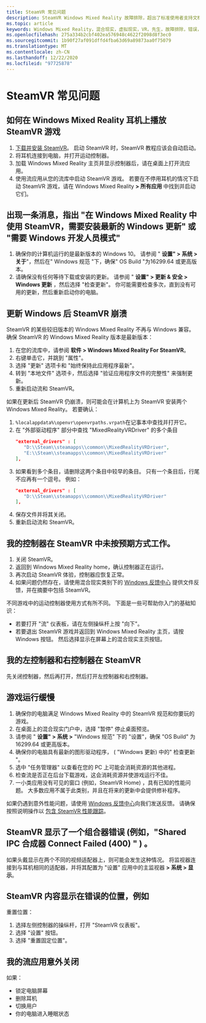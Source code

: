 ```yaml
---
title: SteamVR 常见问题
description: SteamVR Windows Mixed Reality 故障排除，超出了标准使用者支持文档的范围。
ms.topic: article
keywords: Windows Mixed Reality，混合现实，虚拟现实，VR，先生，故障排除，错误，帮助，支持，SteamVR
ms.openlocfilehash: 275a334b2cbf402ea576948c4622f2098d8f3ec0
ms.sourcegitcommit: 1b90f27af091dffd4fba63d69a89873aa0f75079
ms.translationtype: MT
ms.contentlocale: zh-CN
ms.lasthandoff: 12/22/2020
ms.locfileid: "97725878"
---
```

# <a name="steamvr-faqs"></a>SteamVR 常见问题

## <a name="how-can-i-play-steamvr-games-in-my-windows-mixed-reality-headset"></a>如何在 Windows Mixed Reality 耳机上播放 SteamVR 游戏

1. [下载并安装 SteamVR](https://steamcdn-a.akamaihd.net/client/installer/SteamWindowsMRInstaller.exe)。 启动 SteamVR 时，SteamVR 教程应该会自动启动。
2. 将耳机连接到电脑，并打开运动控制器。
3. 加载 Windows Mixed Reality 主页并显示控制器后，请在桌面上打开流应用。
4. 使用流应用从您的流库中启动 SteamVR 游戏。 若要在不停用耳机的情况下启动 SteamVR 游戏，请在 Windows Mixed Reality **> 所有应用** 中找到并启动它们。

## <a name="a-message-says-to-use-steamvr-with-windows-mixed-reality-you-need-to-install-the-latest-windows-update-or-windows-developer-mode-required"></a>出现一条消息，指出 "在 Windows Mixed Reality 中使用 SteamVR，需要安装最新的 Windows 更新" 或 "需要 Windows 开发人员模式"

1. 确保你的计算机运行的是最新版本的 Windows 10。 请参阅 " **设置" > 系统 > 关于**"，然后在" Windows 规范 "下，确保" OS Build "为16299.64 或更高版本。
2. 请确保没有任何等待下载或安装的更新。 请参阅 " **设置" > 更新 & 安全 > Windows 更新** ，然后选择 "检查更新"。 你可能需要检查多次，直到没有可用的更新，然后重新启动你的电脑。

## <a name="steamvr-is-crashing-after-updating-windows"></a>更新 Windows 后 SteamVR 崩溃

SteamVR 的某些较旧版本的 Windows Mixed Reality 不再与 Windows 兼容。 确保 SteamVR 的 Windows Mixed Reality 版本是最新版本：

1. 在您的流库中，请参阅 **软件 > Windows Mixed Reality For SteamVR**。
2. 右键单击它，并跳到 "属性"。
3. 选择 "更新" 选项卡和 "始终保持此应用程序最新"。
4. 转到 "本地文件" 选项卡，然后选择 "验证应用程序文件的完整性" 来强制更新。
5. 重新启动流和 SteamVR。

如果在更新后 SteamVR 仍崩溃，则可能会在计算机上为 SteamVR 安装两个 Windows Mixed Reality。 若要确认：

1. ```%localappdata%\openvr\openvrpaths.vrpath```在记事本中查找并打开它。
2. 在 "外部驱动程序" 部分中查找 "MixedRealityVRDriver" 的多个条目
   ```json
   "external_drivers" : [
      "D:\\Steam\\steamapps\\common\\MixedRealityVRDriver",
      "E:\\Steam\\steamapps\\common\\MixedRealityVRDriver"
   ],
   ```
3. 如果看到多个条目，请删除这两个条目中较早的条目。 只有一个条目后，行尾不应再有一个逗号。 例如：
   ```json
   "external_drivers" : [
      "D:\\Steam\\steamapps\\common\\MixedRealityVRDriver"
   ],
   ```
4. 保存文件并将其关闭。
5. 重新启动流和 SteamVR。

## <a name="my-controllers-arent-working-as-expected-in-steamvr"></a>我的控制器在 SteamVR 中未按预期方式工作。

1. 关闭 SteamVR。
2. 返回到 Windows Mixed Reality home，确认控制器正在运行。
3. 再次启动 SteamVR 体验，控制器应恢复正常。
4. 如果问题仍然存在，请使用混合现实类别下的 [Windows 反馈中心](https://support.microsoft.com/en-us/help/4021566/windows-10-send-feedback-to-microsoft-with-feedback-hub-app) 提供文件反馈，并在摘要中包括 SteamVR。

不同游戏中的运动控制器使用方式有所不同。 下面是一些可帮助你入门的基础知识：
* 若要打开 "流" 仪表板，请在左侧操纵杆上按 "向下"。
* 若要退出 SteamVR 游戏并返回到 Windows Mixed Reality 主页，请按 Windows 按钮。 然后选择显示在屏幕上的混合现实主页按钮。

## <a name="my-left-and-right-controllers-are-reversed-in-steamvr"></a>我的左控制器和右控制器在 SteamVR

先关闭控制器，然后再打开，然后打开左控制器和右控制器。

## <a name="my-games-are-running-slowly"></a>游戏运行缓慢

1. 确保你的电脑满足 Windows Mixed Reality 中的 SteamVR 规范和你要玩的游戏。
2. 在桌面上的混合现实门户中，选择 "暂停" 停止桌面预览。
3. 请参阅 " **设置" > 系统 >** "Windows 规范" 下的 "设置"，确保 "OS Build" 为16299.64 或更高版本。
4. 确保你的电脑具有最新的图形驱动程序， ( "Windows 更新) 中的" 检查更新 "。
5. 选中 "任务管理器" 以查看在您的 PC 上可能会消耗资源的其他进程。
6. 检查流是否正在后台下载游戏，这会消耗资源并使游戏运行不佳。
7. 一小类应用没有可见的窗口 (例如，SteamVR Home) ，具有已知的性能问题。 大多数应用不属于此类别，并且在将来的更新中会提供修补程序。

如果仍遇到意外性能问题，请使用 [Windows 反馈中心](https://support.microsoft.com/en-us/help/4021566/windows-10-send-feedback-to-microsoft-with-feedback-hub-app)向我们发送反馈。 请确保按照说明操作以 [包含 SteamVR 性能跟踪](using-steamvr-with-windows-mixed-reality.md#sharing-feedback-on-steamvr)。

## <a name="steamvr-is-showing-a-compositor-error-for-example-shared-ipc-compositor-connect-failed-400"></a>SteamVR 显示了一个组合器错误 (例如，"Shared IPC 合成器 Connect Failed (400) " ) 。

如果头戴显示在两个不同的视频适配器上，则可能会发生这种情况。 将监视器连接到与耳机相同的适配器，并将其配置为 "设置" 应用中的主监视器 **> 系统 > 显示**。

## <a name="steamvr-content-appears-in-the-wrong-place-like-beneath-the-floor-or-above-my-head"></a>SteamVR 内容显示在错误的位置，例如

重置位置：

1. 选择左侧控制器的操纵杆，打开 "SteamVR 仪表板"。
2. 选择 "设置" 按钮。
3. 选择 "重置固定位置"。

## <a name="my-steam-app-closed-unexpectedly"></a>我的流应用意外关闭

如果：

* 锁定电脑屏幕
* 删除耳机
* 切换用户
* 你的电脑进入睡眠状态
